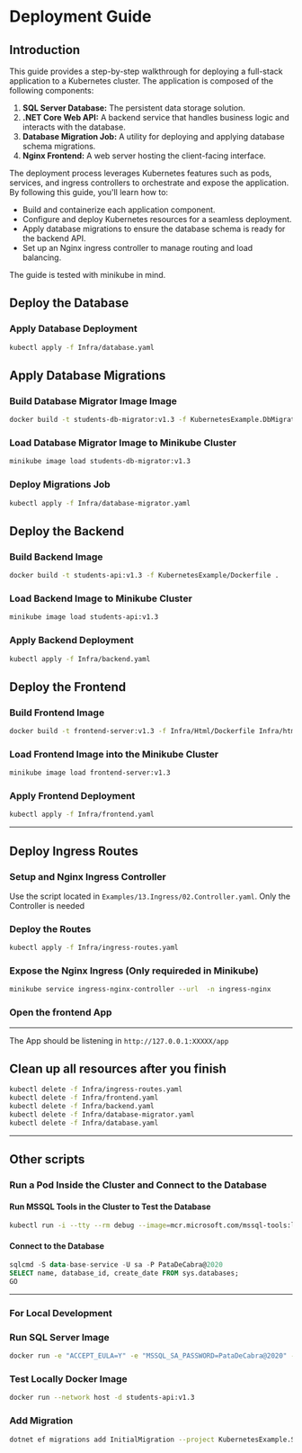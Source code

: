 # Deployment Guide

## Introduction

This guide provides a step-by-step walkthrough for deploying a full-stack application to a Kubernetes cluster. The application is composed of the following components:

1. **SQL Server Database:** The persistent data storage solution.
2. **.NET Core Web API:** A backend service that handles business logic and interacts with the database.
3. **Database Migration Job:** A utility for deploying and applying database schema migrations.
4. **Nginx Frontend:** A web server hosting the client-facing interface.

The deployment process leverages Kubernetes features such as pods, services, and ingress controllers to orchestrate and expose the application. By following this guide, you'll learn how to:

* Build and containerize each application component.
* Configure and deploy Kubernetes resources for a seamless deployment.
* Apply database migrations to ensure the database schema is ready for the backend API.
* Set up an Nginx ingress controller to manage routing and load balancing.

The guide is tested with minikube in mind. 

## Deploy the Database

### Apply Database Deployment
```bash
kubectl apply -f Infra/database.yaml
```

## Apply Database Migrations

### Build Database Migrator Image Image
```bash
docker build -t students-db-migrator:v1.3 -f KubernetesExample.DbMigratorRunner/Dockerfile ..
```

### Load Database Migrator Image to Minikube Cluster
```bash
minikube image load students-db-migrator:v1.3
```

### Deploy Migrations Job
```bash
kubectl apply -f Infra/database-migrator.yaml
```

## Deploy the Backend

### Build Backend Image
```bash
docker build -t students-api:v1.3 -f KubernetesExample/Dockerfile .
```

### Load Backend Image to Minikube Cluster
```bash
minikube image load students-api:v1.3
```

### Apply Backend Deployment
```bash
kubectl apply -f Infra/backend.yaml
```

## Deploy the Frontend

### Build Frontend Image
```bash
docker build -t frontend-server:v1.3 -f Infra/Html/Dockerfile Infra/html
```

### Load Frontend Image into the Minikube Cluster
```bash
minikube image load frontend-server:v1.3
```

### Apply Frontend Deployment
```bash
kubectl apply -f Infra/frontend.yaml
```

---

## Deploy Ingress Routes

### Setup and Nginx Ingress Controller
Use the script located in `Examples/13.Ingress/02.Controller.yaml`. Only the Controller is needed

### Deploy the Routes
```bash
kubectl apply -f Infra/ingress-routes.yaml
```

### Expose the Nginx Ingress (Only requireded in Minikube)
```bash
minikube service ingress-nginx-controller --url  -n ingress-nginx
```


### Open the frontend App
---
The App should be listening in `http://127.0.0.1:XXXXX/app`

## Clean up all resources after you finish
```bash
kubectl delete -f Infra/ingress-routes.yaml
kubectl delete -f Infra/frontend.yaml
kubectl delete -f Infra/backend.yaml
kubectl delete -f Infra/database-migrator.yaml
kubectl delete -f Infra/database.yaml
```

---
## Other scripts

### Run a Pod Inside the Cluster and Connect to the Database

#### Run MSSQL Tools in the Cluster to Test the Database
```bash
kubectl run -i --tty --rm debug --image=mcr.microsoft.com/mssql-tools:latest --restart=Never
```

#### Connect to the Database
```sql
sqlcmd -S data-base-service -U sa -P PataDeCabra@2020
SELECT name, database_id, create_date FROM sys.databases;
GO
```

---

### For Local Development

### Run SQL Server Image
```bash
docker run -e "ACCEPT_EULA=Y" -e "MSSQL_SA_PASSWORD=PataDeCabra@2020" -p 1433:1433 -d mcr.microsoft.com/mssql/server:2022-latest
```

### Test Locally Docker Image
```bash
docker run --network host -d students-api:v1.3
```

### Add Migration
```bash
dotnet ef migrations add InitialMigration --project KubernetesExample.SharedDataStorage  --startup-project KubernetesExample.DbMigratorRunner -c AppDbContext -o Migrations
```
